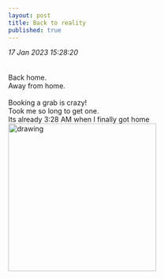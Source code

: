 ```yaml
---
layout: post
title: Back to reality
published: true
---
```

_17 Jan 2023 15:28:20_
<br>
<br>
<br>
Back home.
<br>
Away from home.
<br>
<br>
Booking a grab is crazy! 
<br>
Took me so long to get one.
<br>
Its already 3:28 AM when I finally got home
<br>
<img src="https://drive.google.com/uc?export=view&id=1LfEaFllOfB7esx38mxv2SfvgHps2iahU" alt="drawing" width="300"/>
